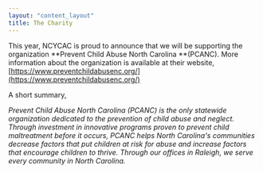 ```yaml
---
layout: "content_layout"
title: The Charity
---
```

This year, NCYCAC is proud to announce that we will be supporting the organization **Prevent Child Abuse North Carolina **(PCANC). More information about the organization is available at their website, [https://www.preventchildabusenc.org/](https://www.preventchildabusenc.org/)

A short summary,

*Prevent Child Abuse North Carolina (PCANC) is the only statewide organization dedicated to the prevention of child abuse and neglect. Through investment in innovative programs proven to prevent child maltreatment before it occurs, PCANC helps North Carolina's communities decrease factors that put children at risk for abuse and increase factors that encourage children to thrive. Through our offices in Raleigh, we serve every community in North Carolina.*

